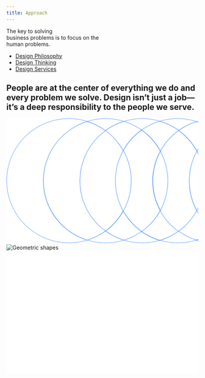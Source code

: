 ```yaml
---
title: Approach
---
```


<title-block>

The key to solving<br>
business problems
<span>is to focus on the
<br>human problems.</span>

<anchor-links>

<ul>
<li><a data-scroll href="#design-philosophy">Design Philosophy</a></li>
<li><a data-scroll href="#design-thinking">Design Thinking</a></li>
<li><a data-scroll href="#design-services">Design Services</a></li>
</ul>

</anchor-links>

</title-block>

<grid background="gray-10">
<column lg="8"  md="5">

## People are at the center of everything we do and every problem we solve. Design isn’t just a job—it’s a deep responsibility to the people we serve.

<icon name="PlexArrowDown"></icon>

</column>

</grid>

<tile
    feature="true"
    feature_style="alt"
    feature_heading="Design philosophy"
    feature_heading_secondary="The beliefs behind everything we do"
    feature_background="black"
    feature_description="Design is about giving people a path, both emotionally and functionally, towards their goals."
    href="/approach/design-philosophy/"
    title="Learn more">
<img src="images/philosophy.svg" alt="Geometric shapes"/>
</tile>
<tile
    feature="true"
    feature_style="alt"
    feature_heading="Design thinking"
    feature_heading_secondary="Human-centered design at scale"
    feature_background="magenta-20"
    feature_description="Learn how you can apply the same framework our teams use every day."
    href="/approach/design-thinking/"
    title="Learn more">
<img src="images/design-thinking.svg" alt="Geometric shapes"/>
</tile>
<tile
    feature="true"
    feature_style="alt"
    feature_heading="Design services"
    feature_heading_secondary="Your global business partner by design"
    feature_background="gray-80"
    feature_description="At IBM iX, we imagine the businesses of the future and help our clients make them real."
    href="/approach/design-services/"
    title="Learn more">
<img src="images/services.svg" alt="Ven diagram emphasizing overlapping area"/>
</tile>
